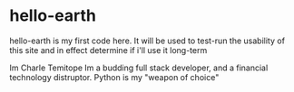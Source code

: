 # hello-earth
hello-earth is my first code here. It will be used to test-run the usability of this site and in effect determine if i'll use it long-term

Im Charle Temitope
Im a budding full stack developer, and a financial technology distruptor.
Python is my "weapon of choice"
